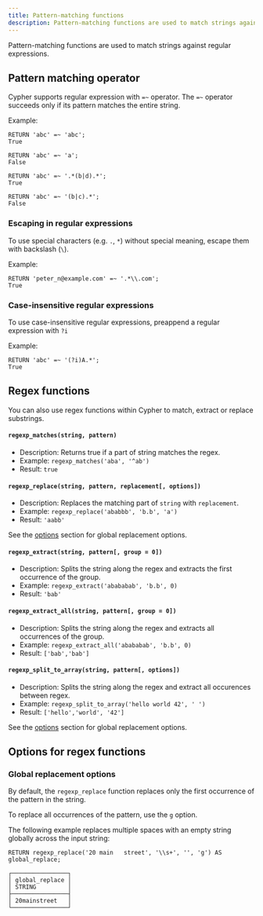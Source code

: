 ```yaml
---
title: Pattern-matching functions
description: Pattern-matching functions are used to match strings against regular expressions.
---
```


Pattern-matching functions are used to match strings against regular expressions.

## Pattern matching operator

Cypher supports regular expression with `=~` operator. The `=~` operator succeeds only if its pattern matches the entire string.

Example:
```cypher
RETURN 'abc' =~ 'abc';
True

RETURN 'abc' =~ 'a';
False

RETURN 'abc' =~ '.*(b|d).*';
True

RETURN 'abc' =~ '(b|c).*';
False
```

### Escaping in regular expressions

To use special characters (e.g. `.`, `*`) without special meaning, escape them with backslash (`\`).

Example:
```cypher
RETURN 'peter_n@example.com' =~ '.*\\.com';
True
```

### Case-insensitive regular expressions
To use case-insensitive regular expressions, preappend a regular expression with `?i`

Example:
```cypher
RETURN 'abc' =~ '(?i)A.*';
True
```

## Regex functions

You can also use regex functions within Cypher to match, extract or replace substrings.

#### `regexp_matches(string, pattern)`

- Description: Returns true if a part of string matches the regex.
- Example: `regexp_matches('aba', '^ab')`
- Result: `true`

#### `regexp_replace(string, pattern, replacement[, options])`

- Description: Replaces the matching part of `string` with `replacement`.
- Example: `regexp_replace('ababbb', 'b.b', 'a')`
- Result: `'aabb'`

See the [options](#global-replacement-options) section for global replacement options.

#### `regexp_extract(string, pattern[, group = 0])`

- Description: Splits the string along the regex and extracts the first occurrence of the group.
- Example: `regexp_extract('abababab', 'b.b', 0)`
- Result: `'bab'`

#### `regexp_extract_all(string, pattern[, group = 0])`

- Description: Splits the string along the regex and extracts all occurrences of the group.
- Example: `regexp_extract_all('abababab', 'b.b', 0)`
- Result: `['bab','bab']`

#### `regexp_split_to_array(string, pattern[, options])`

- Description: Splits the string along the regex and extract all occurences between regex.
- Example: `regexp_split_to_array('hello world 42', ' ')`
- Result: `['hello','world', '42']`

See the [options](#global-replacement-options) section for global replacement options.

## Options for regex functions

### Global replacement options

By default, the `regexp_replace` function replaces only the first occurrence of the pattern in the string.

To replace all occurrences of the pattern, use the `g` option.

The following example replaces multiple spaces with an empty string globally across the input string:
```cypher
RETURN regexp_replace('20 main   street', '\\s+', '', 'g') AS global_replace;
```

```
┌────────────────┐
│ global_replace │
│ STRING         │
├────────────────┤
│ 20mainstreet   │
└────────────────┘
```




